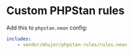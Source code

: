 # Custom PHPStan rules

Add this to `phpstan.neon` config:

```yaml
includes:
    - vendor/mhujer/phpstan-rules/rules.neon
```

